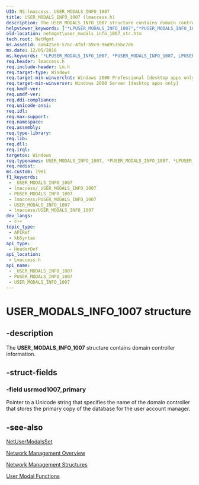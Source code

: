 ```yaml
---
UID: NS:lmaccess._USER_MODALS_INFO_1007
title: USER_MODALS_INFO_1007 (lmaccess.h)
description: The USER_MODALS_INFO_1007 structure contains domain controller information.
helpviewer_keywords: ["*LPUSER_MODALS_INFO_1007","*PUSER_MODALS_INFO_1007","LPUSER_MODALS_INFO_1007","LPUSER_MODALS_INFO_1007 structure pointer [Network Management]","PUSER_MODALS_INFO_1007","PUSER_MODALS_INFO_1007 structure pointer [Network Management]","USER_MODALS_INFO_1007","USER_MODALS_INFO_1007 structure [Network Management]","_win32_user_modals_info_1007_str","lmaccess/LPUSER_MODALS_INFO_1007","lmaccess/PUSER_MODALS_INFO_1007","lmaccess/USER_MODALS_INFO_1007","netmgmt.user_modals_info_1007_str"]
old-location: netmgmt\user_modals_info_1007_str.htm
tech.root: NetMgmt
ms.assetid: aa6425eb-576c-4f6f-b9c9-96d9535bc7d6
ms.date: 12/05/2018
ms.keywords: '*LPUSER_MODALS_INFO_1007, *PUSER_MODALS_INFO_1007, LPUSER_MODALS_INFO_1007, LPUSER_MODALS_INFO_1007 structure pointer [Network Management], PUSER_MODALS_INFO_1007, PUSER_MODALS_INFO_1007 structure pointer [Network Management], USER_MODALS_INFO_1007, USER_MODALS_INFO_1007 structure [Network Management], _win32_user_modals_info_1007_str, lmaccess/LPUSER_MODALS_INFO_1007, lmaccess/PUSER_MODALS_INFO_1007, lmaccess/USER_MODALS_INFO_1007, netmgmt.user_modals_info_1007_str'
req.header: lmaccess.h
req.include-header: Lm.h
req.target-type: Windows
req.target-min-winverclnt: Windows 2000 Professional [desktop apps only]
req.target-min-winversvr: Windows 2000 Server [desktop apps only]
req.kmdf-ver: 
req.umdf-ver: 
req.ddi-compliance: 
req.unicode-ansi: 
req.idl: 
req.max-support: 
req.namespace: 
req.assembly: 
req.type-library: 
req.lib: 
req.dll: 
req.irql: 
targetos: Windows
req.typenames: USER_MODALS_INFO_1007, *PUSER_MODALS_INFO_1007, *LPUSER_MODALS_INFO_1007
req.redist: 
ms.custom: 19H1
f1_keywords:
 - _USER_MODALS_INFO_1007
 - lmaccess/_USER_MODALS_INFO_1007
 - PUSER_MODALS_INFO_1007
 - lmaccess/PUSER_MODALS_INFO_1007
 - USER_MODALS_INFO_1007
 - lmaccess/USER_MODALS_INFO_1007
dev_langs:
 - c++
topic_type:
 - APIRef
 - kbSyntax
api_type:
 - HeaderDef
api_location:
 - Lmaccess.h
api_name:
 - _USER_MODALS_INFO_1007
 - PUSER_MODALS_INFO_1007
 - USER_MODALS_INFO_1007
---
```


# USER_MODALS_INFO_1007 structure


## -description

The 
				<b>USER_MODALS_INFO_1007</b> structure contains domain controller information.

## -struct-fields

### -field usrmod1007_primary

Pointer to a Unicode string that specifies the name of the domain controller that stores the primary copy of the database for the user account manager.

## -see-also

<a href="/windows/desktop/api/lmaccess/nf-lmaccess-netusermodalsset">NetUserModalsSet</a>



<a href="/windows/desktop/NetMgmt/network-management">Network Management Overview</a>



<a href="/windows/desktop/NetMgmt/network-management-structures">Network Management Structures</a>



<a href="/windows/desktop/NetMgmt/user-modal-functions">User Modal Functions</a>

